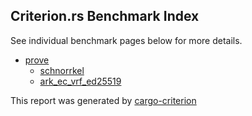 ## Criterion.rs Benchmark Index

See individual benchmark pages below for more details.


- [prove](prove/index.md)
  - [schnorrkel](prove/schnorrkel/index.md)
  - [ark\_ec\_vrf\_ed25519](prove/ark_ec_vrf_ed25519/index.md)

This report was generated by [cargo-criterion](https://github.com/bheisler/cargo-criterion)

